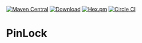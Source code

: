 [![Maven Central](https://maven-badges.herokuapp.com/maven-central/com.manusunny/pinlock/badge.svg)](https://maven-badges.herokuapp.com/maven-central/com.manusunny/pinlock)
[![Download](https://api.bintray.com/packages/manupsunny/maven/PinLockLibrary/images/download.svg)](https://bintray.com/manupsunny/maven/PinLockLibrary/_latestVersion)
[![Hex.pm](https://img.shields.io/hexpm/l/plug.svg)](http://www.apache.org/licenses/LICENSE-2.0.html)
[![Circle CI](https://circleci.com/gh/manupsunny/PinLock/tree/master.svg?style=svg&circle-token=851fc23d68f8848cd06350b82a8391b94b65c337)](https://circleci.com/gh/manupsunny/PinLock/tree/master)



# PinLock

